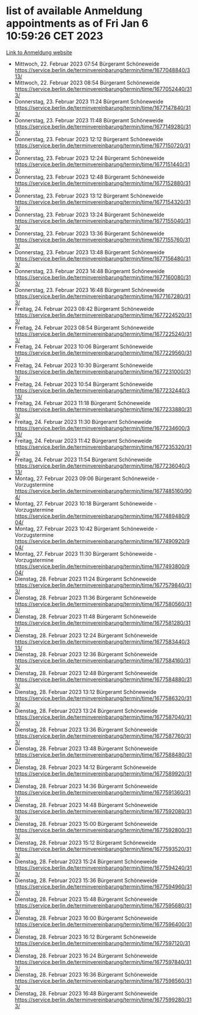 # list of available Anmeldung appointments as of Fri Jan  6 10:59:26 CET 2023
[Link to Anmeldung website](https://service.berlin.de/terminvereinbarung/termin/tag.php?termin=0&anliegen[]=120686&dienstleisterlist=122210,122217,327316,122219,327312,122227,327314,122231,327346,122243,327348,122252,329742,122260,329745,122262,329748,122254,329751,122271,327278,122273,327274,122277,327276,330436,122280,327294,122282,327290,122284,327292,327539,122291,327270,122285,327266,122286,327264,122296,327268,150230,329760,122301,327282,122297,327286,122294,327284,122312,329763,122314,329775,122304,327330,122311,327334,122309,327332,122281,327352,122279,329772,122276,327324,122274,327326,122267,329766,122246,327318,122251,327320,122257,327322,122208,327298,122226,327300,121362,121364&herkunft=http%3A%2F%2Fservice.berlin.de%2Fdienstleistung%2F120686%2F)
- Mittwoch, 22. Februar 2023 07:54 Bürgeramt Schöneweide https://service.berlin.de/terminvereinbarung/termin/time/1677048840/313/
- Mittwoch, 22. Februar 2023 08:54 Bürgeramt Schöneweide https://service.berlin.de/terminvereinbarung/termin/time/1677052440/313/
- Donnerstag, 23. Februar 2023 11:24 Bürgeramt Schöneweide https://service.berlin.de/terminvereinbarung/termin/time/1677147840/313/
- Donnerstag, 23. Februar 2023 11:48 Bürgeramt Schöneweide https://service.berlin.de/terminvereinbarung/termin/time/1677149280/313/
- Donnerstag, 23. Februar 2023 12:12 Bürgeramt Schöneweide https://service.berlin.de/terminvereinbarung/termin/time/1677150720/313/
- Donnerstag, 23. Februar 2023 12:24 Bürgeramt Schöneweide https://service.berlin.de/terminvereinbarung/termin/time/1677151440/313/
- Donnerstag, 23. Februar 2023 12:48 Bürgeramt Schöneweide https://service.berlin.de/terminvereinbarung/termin/time/1677152880/313/
- Donnerstag, 23. Februar 2023 13:12 Bürgeramt Schöneweide https://service.berlin.de/terminvereinbarung/termin/time/1677154320/313/
- Donnerstag, 23. Februar 2023 13:24 Bürgeramt Schöneweide https://service.berlin.de/terminvereinbarung/termin/time/1677155040/313/
- Donnerstag, 23. Februar 2023 13:36 Bürgeramt Schöneweide https://service.berlin.de/terminvereinbarung/termin/time/1677155760/313/
- Donnerstag, 23. Februar 2023 13:48 Bürgeramt Schöneweide https://service.berlin.de/terminvereinbarung/termin/time/1677156480/313/
- Donnerstag, 23. Februar 2023 14:48 Bürgeramt Schöneweide https://service.berlin.de/terminvereinbarung/termin/time/1677160080/313/
- Donnerstag, 23. Februar 2023 16:48 Bürgeramt Schöneweide https://service.berlin.de/terminvereinbarung/termin/time/1677167280/313/
- Freitag, 24. Februar 2023 08:42 Bürgeramt Schöneweide https://service.berlin.de/terminvereinbarung/termin/time/1677224520/313/
- Freitag, 24. Februar 2023 08:54 Bürgeramt Schöneweide https://service.berlin.de/terminvereinbarung/termin/time/1677225240/313/
- Freitag, 24. Februar 2023 10:06 Bürgeramt Schöneweide https://service.berlin.de/terminvereinbarung/termin/time/1677229560/313/
- Freitag, 24. Februar 2023 10:30 Bürgeramt Schöneweide https://service.berlin.de/terminvereinbarung/termin/time/1677231000/313/
- Freitag, 24. Februar 2023 10:54 Bürgeramt Schöneweide https://service.berlin.de/terminvereinbarung/termin/time/1677232440/313/
- Freitag, 24. Februar 2023 11:18 Bürgeramt Schöneweide https://service.berlin.de/terminvereinbarung/termin/time/1677233880/313/
- Freitag, 24. Februar 2023 11:30 Bürgeramt Schöneweide https://service.berlin.de/terminvereinbarung/termin/time/1677234600/313/
- Freitag, 24. Februar 2023 11:42 Bürgeramt Schöneweide https://service.berlin.de/terminvereinbarung/termin/time/1677235320/313/
- Freitag, 24. Februar 2023 11:54 Bürgeramt Schöneweide https://service.berlin.de/terminvereinbarung/termin/time/1677236040/313/
- Montag, 27. Februar 2023 09:06 Bürgeramt Schöneweide - Vorzugstermine https://service.berlin.de/terminvereinbarung/termin/time/1677485160/904/
- Montag, 27. Februar 2023 10:18 Bürgeramt Schöneweide - Vorzugstermine https://service.berlin.de/terminvereinbarung/termin/time/1677489480/904/
- Montag, 27. Februar 2023 10:42 Bürgeramt Schöneweide - Vorzugstermine https://service.berlin.de/terminvereinbarung/termin/time/1677490920/904/
- Montag, 27. Februar 2023 11:30 Bürgeramt Schöneweide - Vorzugstermine https://service.berlin.de/terminvereinbarung/termin/time/1677493800/904/
- Dienstag, 28. Februar 2023 11:24 Bürgeramt Schöneweide https://service.berlin.de/terminvereinbarung/termin/time/1677579840/313/
- Dienstag, 28. Februar 2023 11:36 Bürgeramt Schöneweide https://service.berlin.de/terminvereinbarung/termin/time/1677580560/313/
- Dienstag, 28. Februar 2023 11:48 Bürgeramt Schöneweide https://service.berlin.de/terminvereinbarung/termin/time/1677581280/313/
- Dienstag, 28. Februar 2023 12:24 Bürgeramt Schöneweide https://service.berlin.de/terminvereinbarung/termin/time/1677583440/313/
- Dienstag, 28. Februar 2023 12:36 Bürgeramt Schöneweide https://service.berlin.de/terminvereinbarung/termin/time/1677584160/313/
- Dienstag, 28. Februar 2023 12:48 Bürgeramt Schöneweide https://service.berlin.de/terminvereinbarung/termin/time/1677584880/313/
- Dienstag, 28. Februar 2023 13:12 Bürgeramt Schöneweide https://service.berlin.de/terminvereinbarung/termin/time/1677586320/313/
- Dienstag, 28. Februar 2023 13:24 Bürgeramt Schöneweide https://service.berlin.de/terminvereinbarung/termin/time/1677587040/313/
- Dienstag, 28. Februar 2023 13:36 Bürgeramt Schöneweide https://service.berlin.de/terminvereinbarung/termin/time/1677587760/313/
- Dienstag, 28. Februar 2023 13:48 Bürgeramt Schöneweide https://service.berlin.de/terminvereinbarung/termin/time/1677588480/313/
- Dienstag, 28. Februar 2023 14:12 Bürgeramt Schöneweide https://service.berlin.de/terminvereinbarung/termin/time/1677589920/313/
- Dienstag, 28. Februar 2023 14:36 Bürgeramt Schöneweide https://service.berlin.de/terminvereinbarung/termin/time/1677591360/313/
- Dienstag, 28. Februar 2023 14:48 Bürgeramt Schöneweide https://service.berlin.de/terminvereinbarung/termin/time/1677592080/313/
- Dienstag, 28. Februar 2023 15:00 Bürgeramt Schöneweide https://service.berlin.de/terminvereinbarung/termin/time/1677592800/313/
- Dienstag, 28. Februar 2023 15:12 Bürgeramt Schöneweide https://service.berlin.de/terminvereinbarung/termin/time/1677593520/313/
- Dienstag, 28. Februar 2023 15:24 Bürgeramt Schöneweide https://service.berlin.de/terminvereinbarung/termin/time/1677594240/313/
- Dienstag, 28. Februar 2023 15:36 Bürgeramt Schöneweide https://service.berlin.de/terminvereinbarung/termin/time/1677594960/313/
- Dienstag, 28. Februar 2023 15:48 Bürgeramt Schöneweide https://service.berlin.de/terminvereinbarung/termin/time/1677595680/313/
- Dienstag, 28. Februar 2023 16:00 Bürgeramt Schöneweide https://service.berlin.de/terminvereinbarung/termin/time/1677596400/313/
- Dienstag, 28. Februar 2023 16:12 Bürgeramt Schöneweide https://service.berlin.de/terminvereinbarung/termin/time/1677597120/313/
- Dienstag, 28. Februar 2023 16:24 Bürgeramt Schöneweide https://service.berlin.de/terminvereinbarung/termin/time/1677597840/313/
- Dienstag, 28. Februar 2023 16:36 Bürgeramt Schöneweide https://service.berlin.de/terminvereinbarung/termin/time/1677598560/313/
- Dienstag, 28. Februar 2023 16:48 Bürgeramt Schöneweide https://service.berlin.de/terminvereinbarung/termin/time/1677599280/313/
